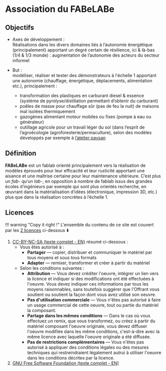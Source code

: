 #  Association du **FABeLABe**



## Objectifs

- Axes de développement :  
Réalisations dans les divers domaines liés à l’autonomie énergétique (principalement) apportant un degré certain de résilience, ici & là-bas (1/4 & 1/3 monde) : augmentation de l’autonomie des acteurs du secteur informel

- But :  
modéliser, réaliser et tester des démonstrateurs à l'échelle 1 apportant une autonomie (chauffage, énergétique, déplacements, alimentation etc.), principalement :
    - transformation des plastiques en carburant diesel & essence (système de pyrolyse/distillation permettant d’obtenir du carburant)
    - poêles de masse pour chauffage sûr (pas de feu la nuit) de maisons mal isolées thermiquement
    - gazogènes alimentant moteur mobiles ou fixes (pompe à eau ou générateur)
    - outillage agricole pour un travail léger du sol (dans l’esprit de l’agroécologie (agroforesterie/permaculture), selon des modèles développés par exemple à [l’atelier paysan][1]


[1]: https://www.latelierpaysan.org/

## Définition

**FABeLABe** est un fablab orienté principalement vers la réalisation de modèles éprouvés pour leur efficacité et leur rusticité apportant une aisance et une maîtrise certaine pour leur maintenance ultérieure. C’est plus un *fab-* qu’un *lab-*, en opposition à nombre de fablab issus des grandes écoles d’ingénieurs par exemple qui sont plus orientés recherche, en œuvrant dans la matérialisation d’idées (électronique, impression 3D, etc.) plus que dans la réalisation concrètes à l’échelle 1.




## Licences

!!! warning "Copy it right !"
    L'ensemble du contenu de ce site est couvert par les <u>2 licences</u> ci-dessous :arrow_down:
    

1. [CC-BY-NC-SA (texte complet - EN)][5] résumé ci-dessous : 
    - Vous êtes autorisé à :
        - **Partager** — copier, distribuer et communiquer le matériel par tous moyens et sous tous formats 
        - **Adapter** — remixer, transformer et créer à partir du matériel 
    - Selon les conditions suivantes :
        - **Attribution** — Vous devez créditer l'oeuvre, intégrer un lien vers la licence et indiquer si des modifications ont été effectuées à l'oeuvre. Vous devez indiquer ces informations par tous les moyens raisonnables, sans toutefois suggérer que l'Offrant vous soutient ou soutient la façon dont vous avez utilisé son oeuvre. 
        - **Pas d'utilisation commerciale** — Vous n'êtes pas autorisé à faire un usage commercial de cette oeuvre, tout ou partie du matériel la composant. 
        - **Partage dans les mêmes conditions** — Dans le cas où vous effectuez un remix, que vous transformez, ou créez à partir du matériel composant l'oeuvre originale, vous devez diffuser l'oeuvre modifiée dans les même conditions, c'est-à-dire avec la même licence avec laquelle l'oeuvre originale a été diffusée. 
        - **Pas de restrictions complémentaires** — Vous n'êtes pas autorisé à appliquer des conditions légales ou des mesures techniques qui restreindraient légalement autrui à utiliser l'oeuvre dans les conditions décrites par la licence. 
2. [GNU Free Software Foundation (texte complet - EN)][6]

[5]: ./cc-by-nc-sa.md
[6]: ./common_gfdl1.2_i.md
